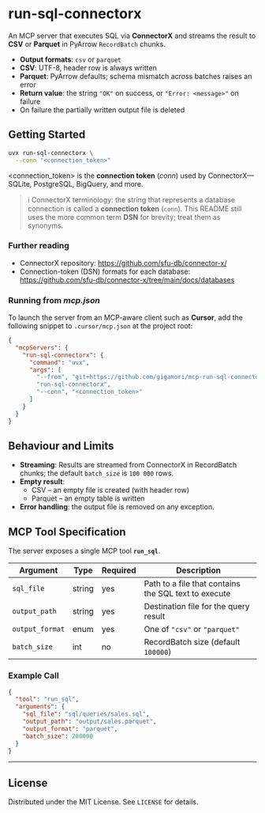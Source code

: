 # run-sql-connectorx

An MCP server that executes SQL via **ConnectorX** and streams the result to **CSV** or **Parquet** in 
PyArrow `RecordBatch` chunks.

* **Output formats**: `csv` or `parquet`
* **CSV**: UTF-8, header row is always written
* **Parquet**: PyArrow defaults; schema mismatch across batches raises an error
* **Return value**: the string `"OK"` on success, or `"Error: <message>"` on failure
* On failure the partially written output file is deleted

## Getting Started

```bash
uvx run-sql-connectorx \
  --conn "<connection_token>"
```

<connection_token> is the **connection token** (*conn*) used by ConnectorX—SQLite, PostgreSQL, BigQuery, and more.

> ℹ️  ConnectorX terminology: the string that represents a database connection is called a **connection token** (`conn`).  This README still uses the more common term **DSN** for brevity; treat them as synonyms.

### Further reading

* ConnectorX repository: <https://github.com/sfu-db/connector-x/>
* Connection-token (DSN) formats for each database: <https://github.com/sfu-db/connector-x/tree/main/docs/databases>

### Running from *mcp.json*

To launch the server from an MCP-aware client such as **Cursor**, add the following snippet to
`.cursor/mcp.json` at the project root:

```json
{
  "mcpServers": {
    "run-sql-connectorx": {
      "command": "uvx",
      "args": [
        "--from", "git+https://github.com/gigamori/mcp-run-sql-connectorx",
        "run-sql-connectorx",
        "--conn", "<connection_token>"
      ]
    }
  }
}
```

## Behaviour and Limits

* **Streaming**: Results are streamed from ConnectorX in RecordBatch chunks; the default
  `batch_size` is `100 000` rows.
* **Empty result**:
  * CSV – an empty file is created (with header row)
  * Parquet – an empty table is written
* **Error handling**: the output file is removed on any exception.

## MCP Tool Specification

The server exposes a single MCP tool **`run_sql`**.

| Argument        | Type   | Required | Description                    |
|-----------------|--------|----------|--------------------------------|
| `sql_file`      | string | yes      | Path to a file that contains the SQL text to execute |
| `output_path`   | string | yes      | Destination file for the query result |
| `output_format` | enum   | yes      | One of `"csv"` or `"parquet"`   |
| `batch_size`    | int    | no       | RecordBatch size (default `100000`) |

### Example Call

```json
{
  "tool": "run_sql",
  "arguments": {
    "sql_file": "sql/queries/sales.sql",
    "output_path": "output/sales.parquet",
    "output_format": "parquet",
    "batch_size": 200000
  }
}
```

---

## License

Distributed under the MIT License. See `LICENSE` for details.
